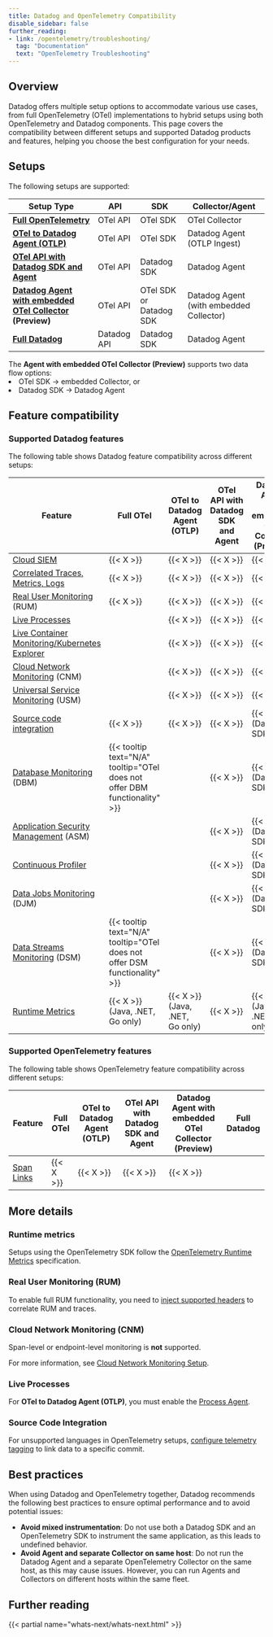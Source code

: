 ```yaml
---
title: Datadog and OpenTelemetry Compatibility
disable_sidebar: false
further_reading:
- link: /opentelemetry/troubleshooting/
  tag: "Documentation"
  text: "OpenTelemetry Troubleshooting"
---
```


## Overview

Datadog offers multiple setup options to accommodate various use cases, from full OpenTelemetry (OTel) implementations to hybrid setups using both OpenTelemetry and Datadog components. This page covers the compatibility between different setups and supported Datadog products and features, helping you choose the best configuration for your needs.

## Setups

The following setups are supported:

| Setup Type                                                    | API         | SDK                     | Collector/Agent                         |
|---------------------------------------------------------------|-------------|-------------------------|-----------------------------------------|
| **[Full OpenTelemetry][7]**                                   | OTel API    | OTel SDK                | OTel Collector                          |
| **[OTel to Datadog Agent (OTLP)][6]**                         | OTel API    | OTel SDK                | Datadog Agent (OTLP Ingest)             |
| **[OTel API with Datadog SDK and Agent][8]**                  | OTel API    | Datadog SDK             | Datadog Agent                           |
| **[Datadog Agent with embedded OTel Collector][9] (Preview)** | OTel API    | OTel SDK or Datadog SDK | Datadog Agent (with embedded Collector) |
| **[Full Datadog][10]**                                        | Datadog API | Datadog SDK             | Datadog Agent                           |

<div class="alert alert-info">The <strong>Agent with embedded OTel Collector (Preview)</strong> supports two data flow options:
    <li>OTel SDK &#8594; embedded Collector, or</li>
    <li>Datadog SDK &#8594; Datadog Agent</li></div>

## Feature compatibility

### Supported Datadog features

The following table shows Datadog feature compatibility across different setups:

| Feature                                             | Full OTel                          | OTel to Datadog Agent (OTLP)       | OTel API with Datadog SDK and Agent | Datadog Agent with embedded OTel Collector (Preview) | Full Datadog |
|-----------------------------------------------------|------------------------------------|------------------------------------|-------------------------------------|------------------------------------------------------|--------------|
| [Cloud SIEM][18]                                    | {{< X >}}                          | {{< X >}}                          | {{< X >}}                           | {{< X >}}                                            | {{< X >}}    |
| [Correlated Traces, Metrics, Logs][19]              | {{< X >}}                          | {{< X >}}                          | {{< X >}}                           | {{< X >}}                                            | {{< X >}}    |
| [Real User Monitoring][22] (RUM)                    | {{< X >}}                          | {{< X >}}                          | {{< X >}}                           | {{< X >}}                                            | {{< X >}}    |
| [Live Processes][16]                                |                                    | {{< X >}}                          | {{< X >}}                           | {{< X >}}                                            | {{< X >}}    |
| [Live Container Monitoring/Kubernetes Explorer][20] |                                    | {{< X >}}                          | {{< X >}}                           | {{< X >}}                                            | {{< X >}}    |
| [Cloud Network Monitoring][21] (CNM)          |                                    | {{< X >}}                          | {{< X >}}                           | {{< X >}}                                            | {{< X >}}    |
| [Universal Service Monitoring][17] (USM)            |                                    |{{< X >}}                           | {{< X >}}                           | {{< X >}}                                            | {{< X >}}    |
| [Source code integration][24]                       | {{< X >}}                          | {{< X >}}                          | {{< X >}}                           | {{< X >}}<br>(Datadog SDK only)                      | {{< X >}}    |
| [Database Monitoring][14] (DBM)                     | {{< tooltip text="N/A" tooltip="OTel does not offer DBM functionality" >}}|   | {{< X >}}               | {{< X >}}<br>(Datadog SDK only)                      | {{< X >}}    |
| [Application Security Management][11] (ASM)         |                                    |                                    | {{< X >}}                           | {{< X >}}<br>(Datadog SDK only)                      | {{< X >}}    |
| [Continuous Profiler][12]                           |                                    |                                    | {{< X >}}                           | {{< X >}}<br>(Datadog SDK only)                      | {{< X >}}    |
| [Data Jobs Monitoring][13] (DJM)                    |                                    |                                    | {{< X >}}                           | {{< X >}}<br>(Datadog SDK only)                      | {{< X >}}    |
| [Data Streams Monitoring][15] (DSM)                 | {{< tooltip text="N/A" tooltip="OTel does not offer DSM functionality" >}}|   | {{< X >}}               | {{< X >}}<br>(Datadog SDK only)                      | {{< X >}}    |
| [Runtime Metrics][23]                               | {{< X >}}<br>(Java, .NET, Go only) | {{< X >}}<br>(Java, .NET, Go only) | {{< X >}}                           | {{< X >}}<br>(Java, .NET, Go only)                   | {{< X >}}    |

### Supported OpenTelemetry features

The following table shows OpenTelemetry feature compatibility across different setups:

| Feature                                             | Full OTel                          | OTel to Datadog Agent (OTLP)       | OTel API with Datadog SDK and Agent | Datadog Agent with embedded OTel Collector (Preview) | Full Datadog |
|-----------------------------------------------------|------------------------------------|------------------------------------|-------------------------------------|------------------------------------------------------|--------------|
| [Span Links][25]                                    | {{< X >}}                          | {{< X >}}                          | {{< X >}}                           | {{< X >}}                                            |              |

## More details

### Runtime metrics

Setups using the OpenTelemetry SDK follow the [OpenTelemetry Runtime Metrics][1] specification.

### Real User Monitoring (RUM)

To enable full RUM functionality, you need to [inject supported headers][2] to correlate RUM and traces.

### Cloud Network Monitoring (CNM)

Span-level or endpoint-level monitoring is **not** supported.

For more information, see [Cloud Network Monitoring Setup][3].

### Live Processes

For **OTel to Datadog Agent (OTLP)**, you must enable the [Process Agent][4].

### Source Code Integration

For unsupported languages in OpenTelemetry setups, [configure telemetry tagging][5] to link data to a specific commit.

## Best practices

When using Datadog and OpenTelemetry together, Datadog recommends the following best practices to ensure optimal performance and to avoid potential issues:

- **Avoid mixed instrumentation**: Do not use both a Datadog SDK and an OpenTelemetry SDK to instrument the same application, as this leads to undefined behavior.
- **Avoid Agent and separate Collector on same host**: Do not run the Datadog Agent and a separate OpenTelemetry Collector on the same host, as this may cause issues. However, you can run Agents and Collectors on different hosts within the same fleet.

## Further reading

{{< partial name="whats-next/whats-next.html" >}}

[1]: /opentelemetry/integrations/runtime_metrics/
[2]: /real_user_monitoring/platform/connect_rum_and_traces/
[3]: /network_monitoring/cloud_network_monitoring/setup/
[4]: /infrastructure/process/
[5]: /integrations/guide/source-code-integration/?tab=go#configure-telemetry-tagging
[6]: /opentelemetry/interoperability/otlp_ingest_in_the_agent/
[7]: /opentelemetry/collector_exporter/
[8]: /tracing/trace_collection/custom_instrumentation/otel_instrumentation/
[9]: https://www.datadoghq.com/private-beta/agent-with-embedded-opentelemetry-collector/
[10]: /tracing/trace_collection/
[11]: /security/application_security/
[12]: /profiler/
[13]: /data_jobs/
[14]: /database_monitoring/
[15]: /data_streams/
[16]: /infrastructure/process/
[17]: /universal_service_monitoring/
[18]: /security/cloud_siem/
[19]: /tracing/other_telemetry/
[20]: /containers/
[21]: /network_monitoring/performance/
[22]: /real_user_monitoring/
[23]: /tracing/metrics/runtime_metrics/
[24]: /integrations/guide/source-code-integration/
[25]: /tracing/trace_collection/span_links/
